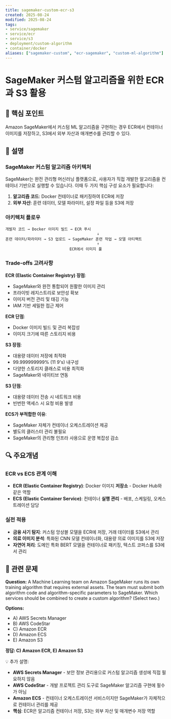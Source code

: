```yaml
---
title: sagemaker-custom-ecr-s3
created: 2025-08-24
modified: 2025-08-24
tags:
- service/sagemaker
- service/ecr
- service/s3
- deployment/custom-algorithm
- container/docker
aliases: ["sagemaker-custom", "ecr-sagemaker", "custom-ml-algorithm"]
---
```


# SageMaker 커스텀 알고리즘을 위한 ECR과 S3 활용

## 🎯 핵심 포인트

Amazon SageMaker에서 커스텀 ML 알고리즘을 구현하는 경우 ECR에서 컨테이너 이미지를 저장하고, S3에서 외부 자산과 매개변수를 관리할 수 있다.

## 📝 설명

### SageMaker 커스텀 알고리즘 아키텍처

SageMaker는 완전 관리형 머신러닝 플랫폼으로, 사용자가 직접 개발한 알고리즘을 컨테이너 기반으로 실행할 수 있습니다. 이때 두 가지 핵심 구성 요소가 필요합니다:

1. **알고리즘 코드**: Docker 컨테이너로 패키징하여 ECR에 저장
2. **외부 자산**: 훈련 데이터, 모델 파라미터, 설정 파일 등을 S3에 저장

### 아키텍처 플로우

```
개발자 코드 → Docker 이미지 빌드 → ECR 푸시
                                        ↓
훈련 데이터/파라미터 → S3 업로드 → SageMaker 훈련 작업 → 모델 아티팩트
                                        ↑
                            ECR에서 이미지 풀
```

### Trade-offs 고려사항

**ECR (Elastic Container Registry) 장점**:
- SageMaker와 완전 통합되어 원활한 이미지 관리
- 프라이빗 레지스트리로 보안성 확보
- 이미지 버전 관리 및 태깅 기능
- IAM 기반 세밀한 접근 제어

**ECR 단점**:
- Docker 이미지 빌드 및 관리 복잡성
- 이미지 크기에 따른 스토리지 비용

**S3 장점**:
- 대용량 데이터 저장에 최적화
- 99.999999999% (11 9's) 내구성
- 다양한 스토리지 클래스로 비용 최적화
- SageMaker와 네이티브 연동

**S3 단점**:
- 대용량 데이터 전송 시 네트워크 비용
- 빈번한 액세스 시 요청 비용 발생

**ECS가 부적합한 이유**:
- SageMaker 자체가 컨테이너 오케스트레이션 제공
- 별도의 클러스터 관리 불필요
- SageMaker의 관리형 인프라 사용으로 운영 복잡성 감소

## 🔍 주요개념

### ECR vs ECS 관계 이해

- **ECR (Elastic Container Registry)**: Docker 이미지 **저장소** - Docker Hub와 같은 역할
- **ECS (Elastic Container Service)**: 컨테이너 **실행 관리** - 배포, 스케일링, 오케스트레이션 담당

### 실전 적용

- **금융 사기 탐지**: 커스텀 앙상블 모델을 ECR에 저장, 거래 데이터를 S3에서 관리
- **의료 이미지 분석**: 특화된 CNN 모델 컨테이너화, 대용량 의료 이미지를 S3에 저장
- **자연어 처리**: 도메인 특화 BERT 모델을 컨테이너로 패키징, 텍스트 코퍼스를 S3에서 관리

## 📝 관련 문제

**Question:** A Machine Learning team on Amazon SageMaker runs its own training algorithm that requires external assets. The team must submit both algorithm code and algorithm-specific parameters to SageMaker. Which services should be combined to create a custom algorithm? (Select two.)

**Options:**
- A) AWS Secrets Manager
- B) AWS CodeStar  
- C) Amazon ECR
- D) Amazon ECS
- E) Amazon S3

**정답: C) Amazon ECR, E) Amazon S3**

💡 추가 설명:

- **AWS Secrets Manager** - 보안 정보 관리용으로 커스텀 알고리즘 생성에 직접 필요하지 않음
- **AWS CodeStar** - 개발 프로젝트 관리 도구로 SageMaker 알고리즘 구현에 필수가 아님  
- **Amazon ECS** - 컨테이너 오케스트레이션 서비스이지만 SageMaker가 자체적으로 컨테이너 관리를 제공
- **핵심**: ECR은 알고리즘 컨테이너 저장, S3는 외부 자산 및 매개변수 저장 역할